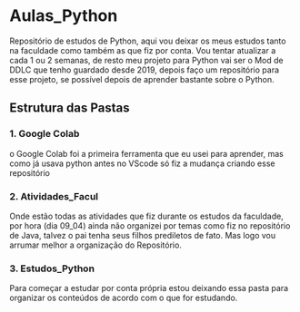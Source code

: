 # Aulas_Python
Repositório de estudos de Python, aqui vou deixar os meus estudos tanto na faculdade como também as que fiz por conta. Vou tentar atualizar a cada 1 ou 2 semanas, de resto meu projeto para Python vai ser o Mod de DDLC que tenho guardado desde 2019, depois faço um repositório para esse projeto, se possível depois de aprender bastante sobre o Python.

## Estrutura das Pastas

### 1. Google Colab
o Google Colab foi a primeira ferramenta que eu usei para aprender, mas como já usava python antes no VScode só fiz a mudança criando esse repositório

### 2. Atividades_Facul
Onde estão todas as atividades que fiz durante os estudos da faculdade, por hora (dia 09_04) ainda não organizei por temas como fiz no repositório de Java, talvez o pai tenha seus filhos prediletos de fato. Mas logo vou arrumar melhor a organização do Repositório.

### 3. Estudos_Python
Para começar a estudar por conta própria estou deixando essa pasta para organizar os conteúdos de acordo com o que for estudando.